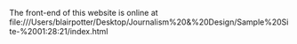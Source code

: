 The front-end of this website is online at file:///Users/blairpotter/Desktop/Journalism%20&%20Design/Sample%20Site-%2001:28:21/index.html
